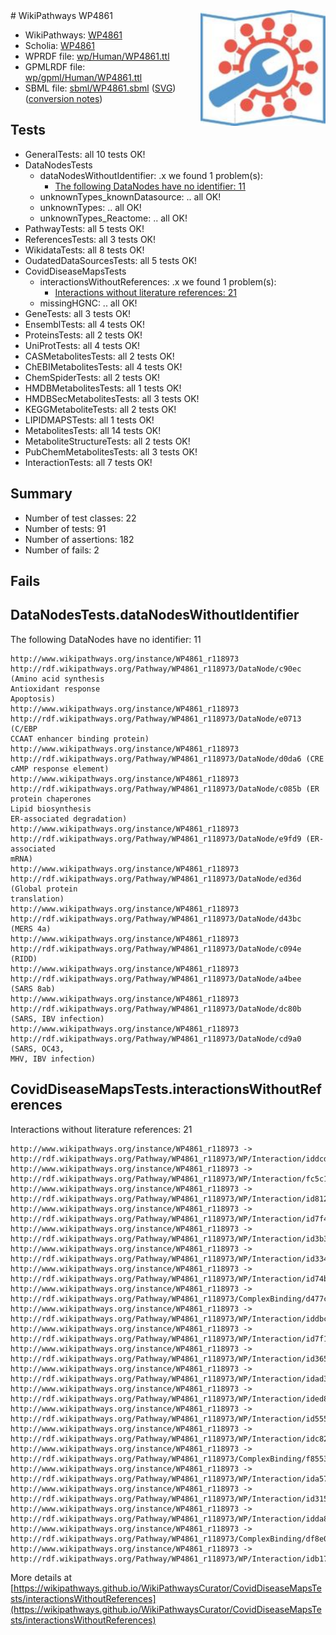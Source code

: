 <img style="float: right; width: 200px" src="../logo.png" />
# WikiPathways WP4861

* WikiPathways: [WP4861](https://identifiers.org/wikipathways:WP4861)
* Scholia: [WP4861](https://scholia.toolforge.org/wikipathways/WP4861)
* WPRDF file: [wp/Human/WP4861.ttl](../wp/Human/WP4861.ttl)
* GPMLRDF file: [wp/gpml/Human/WP4861.ttl](../wp/gpml/Human/WP4861.ttl)
* SBML file: [sbml/WP4861.sbml](../sbml/WP4861.sbml) ([SVG](../sbml/WP4861.svg)) ([conversion notes](../sbml/WP4861.txt))

## Tests
* GeneralTests: all 10 tests OK!
* DataNodesTests
    * dataNodesWithoutIdentifier: .x we found 1 problem(s):
        * [The following DataNodes have no identifier: 11](#8792c491)
    * unknownTypes_knownDatasource: .. all OK!
    * unknownTypes: .. all OK!
    * unknownTypes_Reactome: .. all OK!
* PathwayTests: all 5 tests OK!
* ReferencesTests: all 3 tests OK!
* WikidataTests: all 8 tests OK!
* OudatedDataSourcesTests: all 5 tests OK!
* CovidDiseaseMapsTests
    * interactionsWithoutReferences: .x we found 1 problem(s):
        * [Interactions without literature references: 21](#9701cd01)
    * missingHGNC: .. all OK!
* GeneTests: all 3 tests OK!
* EnsemblTests: all 4 tests OK!
* ProteinsTests: all 2 tests OK!
* UniProtTests: all 4 tests OK!
* CASMetabolitesTests: all 2 tests OK!
* ChEBIMetabolitesTests: all 4 tests OK!
* ChemSpiderTests: all 2 tests OK!
* HMDBMetabolitesTests: all 1 tests OK!
* HMDBSecMetabolitesTests: all 3 tests OK!
* KEGGMetaboliteTests: all 2 tests OK!
* LIPIDMAPSTests: all 1 tests OK!
* MetabolitesTests: all 14 tests OK!
* MetaboliteStructureTests: all 2 tests OK!
* PubChemMetabolitesTests: all 3 tests OK!
* InteractionTests: all 7 tests OK!


## Summary

* Number of test classes: 22
* Number of tests: 91
* Number of assertions: 182
* Number of fails: 2

## Fails

<a name="8792c491" />

## DataNodesTests.dataNodesWithoutIdentifier

The following DataNodes have no identifier: 11
```
http://www.wikipathways.org/instance/WP4861_r118973 http://rdf.wikipathways.org/Pathway/WP4861_r118973/DataNode/c90ec (Amino acid synthesis
Antioxidant response
Apoptosis)
http://www.wikipathways.org/instance/WP4861_r118973 http://rdf.wikipathways.org/Pathway/WP4861_r118973/DataNode/e0713 (C/EBP
CCAAT enhancer binding protein)
http://www.wikipathways.org/instance/WP4861_r118973 http://rdf.wikipathways.org/Pathway/WP4861_r118973/DataNode/d0da6 (CRE
cAMP response element)
http://www.wikipathways.org/instance/WP4861_r118973 http://rdf.wikipathways.org/Pathway/WP4861_r118973/DataNode/c085b (ER protein chaperones
Lipid biosynthesis
ER-associated degradation)
http://www.wikipathways.org/instance/WP4861_r118973 http://rdf.wikipathways.org/Pathway/WP4861_r118973/DataNode/e9fd9 (ER-associated
mRNA)
http://www.wikipathways.org/instance/WP4861_r118973 http://rdf.wikipathways.org/Pathway/WP4861_r118973/DataNode/ed36d (Global protein
translation)
http://www.wikipathways.org/instance/WP4861_r118973 http://rdf.wikipathways.org/Pathway/WP4861_r118973/DataNode/d43bc (MERS 4a)
http://www.wikipathways.org/instance/WP4861_r118973 http://rdf.wikipathways.org/Pathway/WP4861_r118973/DataNode/c094e (RIDD)
http://www.wikipathways.org/instance/WP4861_r118973 http://rdf.wikipathways.org/Pathway/WP4861_r118973/DataNode/a4bee (SARS 8ab)
http://www.wikipathways.org/instance/WP4861_r118973 http://rdf.wikipathways.org/Pathway/WP4861_r118973/DataNode/dc80b (SARS, IBV infection)
http://www.wikipathways.org/instance/WP4861_r118973 http://rdf.wikipathways.org/Pathway/WP4861_r118973/DataNode/cd9a0 (SARS, OC43,
MHV, IBV infection)
```

<a name="9701cd01" />

## CovidDiseaseMapsTests.interactionsWithoutReferences

Interactions without literature references: 21
```
http://www.wikipathways.org/instance/WP4861_r118973 -> http://rdf.wikipathways.org/Pathway/WP4861_r118973/WP/Interaction/iddcd631b5
http://www.wikipathways.org/instance/WP4861_r118973 -> http://rdf.wikipathways.org/Pathway/WP4861_r118973/WP/Interaction/fc5c1
http://www.wikipathways.org/instance/WP4861_r118973 -> http://rdf.wikipathways.org/Pathway/WP4861_r118973/WP/Interaction/id8122cdf4
http://www.wikipathways.org/instance/WP4861_r118973 -> http://rdf.wikipathways.org/Pathway/WP4861_r118973/WP/Interaction/id7f4a3b95
http://www.wikipathways.org/instance/WP4861_r118973 -> http://rdf.wikipathways.org/Pathway/WP4861_r118973/WP/Interaction/id3b399cfb
http://www.wikipathways.org/instance/WP4861_r118973 -> http://rdf.wikipathways.org/Pathway/WP4861_r118973/WP/Interaction/id334c961f
http://www.wikipathways.org/instance/WP4861_r118973 -> http://rdf.wikipathways.org/Pathway/WP4861_r118973/WP/Interaction/id74bb08d8
http://www.wikipathways.org/instance/WP4861_r118973 -> http://rdf.wikipathways.org/Pathway/WP4861_r118973/ComplexBinding/d477c
http://www.wikipathways.org/instance/WP4861_r118973 -> http://rdf.wikipathways.org/Pathway/WP4861_r118973/WP/Interaction/iddbc481e4
http://www.wikipathways.org/instance/WP4861_r118973 -> http://rdf.wikipathways.org/Pathway/WP4861_r118973/WP/Interaction/id7f19c7ea
http://www.wikipathways.org/instance/WP4861_r118973 -> http://rdf.wikipathways.org/Pathway/WP4861_r118973/WP/Interaction/id36593f74
http://www.wikipathways.org/instance/WP4861_r118973 -> http://rdf.wikipathways.org/Pathway/WP4861_r118973/WP/Interaction/idad3f9625
http://www.wikipathways.org/instance/WP4861_r118973 -> http://rdf.wikipathways.org/Pathway/WP4861_r118973/WP/Interaction/ided8176a0
http://www.wikipathways.org/instance/WP4861_r118973 -> http://rdf.wikipathways.org/Pathway/WP4861_r118973/WP/Interaction/id5555a7cf
http://www.wikipathways.org/instance/WP4861_r118973 -> http://rdf.wikipathways.org/Pathway/WP4861_r118973/WP/Interaction/idc828ca15
http://www.wikipathways.org/instance/WP4861_r118973 -> http://rdf.wikipathways.org/Pathway/WP4861_r118973/ComplexBinding/f8553
http://www.wikipathways.org/instance/WP4861_r118973 -> http://rdf.wikipathways.org/Pathway/WP4861_r118973/WP/Interaction/ida575a860
http://www.wikipathways.org/instance/WP4861_r118973 -> http://rdf.wikipathways.org/Pathway/WP4861_r118973/WP/Interaction/id315b7e46
http://www.wikipathways.org/instance/WP4861_r118973 -> http://rdf.wikipathways.org/Pathway/WP4861_r118973/WP/Interaction/idda829af2
http://www.wikipathways.org/instance/WP4861_r118973 -> http://rdf.wikipathways.org/Pathway/WP4861_r118973/ComplexBinding/df8e0
http://www.wikipathways.org/instance/WP4861_r118973 -> http://rdf.wikipathways.org/Pathway/WP4861_r118973/WP/Interaction/idb174dd6a
```

More details at [https://wikipathways.github.io/WikiPathwaysCurator/CovidDiseaseMapsTests/interactionsWithoutReferences](https://wikipathways.github.io/WikiPathwaysCurator/CovidDiseaseMapsTests/interactionsWithoutReferences)

